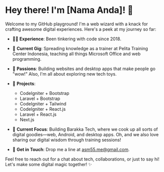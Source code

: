 # Hey there! I'm [Nama Anda]! 🌟

Welcome to my GitHub playground! I'm a web wizard with a knack for crafting awesome digital experiences. Here's a peek at my journey so far:

- 👨‍💻 **Experience**: Been tinkering with code since 2018.
- 🏢 **Current Gig**: Spreading knowledge as a trainer at Pelita Training Center Indonesia, teaching all things Microsoft Office and web programming.
- 🌱 **Passions**: Building websites and desktop apps that make people go "wow!" Also, I'm all about exploring new tech toys.

- 💼 **Projects**:
  - CodeIgniter + Bootstrap
  - Laravel + Bootstrap
  - CodeIgniter + Tailwind
  - CodeIgniter + React.js
  - Laravel + React.js
  - Next.js

- 🚀 **Current Focus**: Building Barakka Tech, where we cook up all sorts of digital goodies—web, Android, and desktop apps. Oh, and we also love sharing our digital wisdom through training sessions!

- 📧 **Get in Touch**: Drop me a line at asm55.me@gmail.com.

Feel free to reach out for a chat about tech, collaborations, or just to say hi! Let's make some digital magic together! ✨

<!--
### Hi there 👋
**arcka55/arcka55** is a ✨ _special_ ✨ repository because its `README.md` (this file) appears on your GitHub profile.

Here are some ideas to get you started:

- 🔭 I’m currently working on ...
- 🌱 I’m currently learning ...
- 👯 I’m looking to collaborate on ...
- 🤔 I’m looking for help with ...
- 💬 Ask me about ...
- 📫 How to reach me: ...
- 😄 Pronouns: ...
- ⚡ Fun fact: ...
-->
